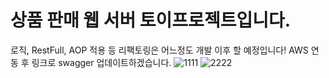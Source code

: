 # 상품 판매 웹 서버 토이프로젝트입니다.

로직, RestFull, AOP 적용 등 리팩토링은 어느정도 개발 이후 할 예정입니다!
AWS 연동 후 링크로 swagger 업데이트하겠습니다.
![1111](https://user-images.githubusercontent.com/90826012/158130001-26092fae-8a71-4792-b0c2-ac40da81cff5.PNG)
![2222](https://user-images.githubusercontent.com/90826012/158130006-8d75b149-84f2-44f2-a78b-0903100df134.PNG)


